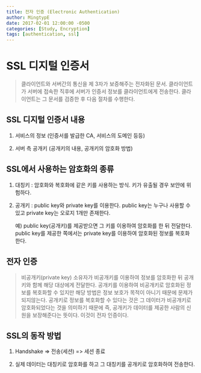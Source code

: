 ```yaml
---
title: 전자 인증 (Electronic Authentication)
author: MingtypE
date: 2017-02-01 12:00:00 -0500
categories: [Study, Encryption]
tags: [authentication, ssl]
---
```


# SSL 디지털 인증서

> 클라이언트와 서버간의 통신을 제 3자가 보증해주는 전자화된 문서. 클라이언트가 서버에 접속한 직후에 서버가 인증서 정보를 클라이언트에게 전송한다. 클라이언트는 그 문서를 검증한 후 다음 절차를 수행한다.

## SSL 디지털 인증서 내용

1. 서비스의 정보 (인증서를 발급한 CA, 서비스의 도메인 등등)

2. 서버 측 공개키 (공개키의 내용, 공개키의 암호화 방법)

## SSL에서 사용하는 암호화의 종류

1. 대칭키 : 암호화와 복호화에 같은 키를 사용하는 방식. 키가 유출될 경우 보안에 위험하다.

2. 공개키 : public key와 private key를 이용한다. public key는 누구나 사용할 수 있고 private key는 오로지 1개만 존재한다.

   예) public key(공개키)를 제공받으면 그 키를 이용하여 암호화를 한 뒤 전달한다. public key를 제공한 쪽에서는 private key를 이용하여 암호화된 정보를 복호화 한다.

## 전자 인증

> 비공개키(private key) 소유자가 비공개키를 이용하여 정보를 암호화한 뒤 공개키와 함께 해당 대상에게 전달한다. 공개키를 이용하여 비공개키로 암호화된 정보를 복호화할 수 있지만 해당 방법은 정보 보호가 목적이 아니기 때문에 문제가 되지않는다. 공개키로 정보를 복호화할 수 있다는 것은 그 데이터가 비공개키로 암호화되었다는 것을 의미하기 때문에 즉, 공개키가 데이터를 제공한 사람의 신원을 보장해준다는 뜻이다. 이것이 전자 인증이다.

## SSL의 동작 방법

1. Handshake => 전송(세션) => 세션 종료

2. 실제 데이터는 대칭키로 암호화를 하고 그 대칭키를 공개키로 암호화하여 전송한다.
